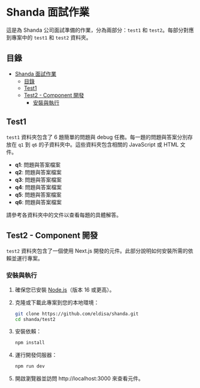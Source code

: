 # Shanda 面試作業

這是為 Shanda 公司面試準備的作業，分為兩部分：`test1` 和 `test2`。每部分對應到專案中的 `test1` 和 `test2` 資料夾。

## 目錄

- [Shanda 面試作業](#shanda-面試作業)
  - [目錄](#目錄)
  - [Test1](#test1)
  - [Test2 - Component 開發](#test2---component-開發)
    - [安裝與執行](#安裝與執行)

## Test1

`test1` 資料夾包含了 6 題簡單的問題與 debug 任務。每一題的問題與答案分別存放在 `q1` 到 `q6` 的子資料夾中。這些資料夾包含相關的 JavaScript 或 HTML 文件。

- **q1**: 問題與答案檔案
- **q2**: 問題與答案檔案
- **q3**: 問題與答案檔案
- **q4**: 問題與答案檔案
- **q5**: 問題與答案檔案
- **q6**: 問題與答案檔案

請參考各資料夾中的文件以查看每題的具體解答。

## Test2 - Component 開發

`test2` 資料夾包含了一個使用 Next.js 開發的元件。此部分說明如何安裝所需的依賴並運行專案。

### 安裝與執行

1. 確保您已安裝 [Node.js](https://nodejs.org/)（版本 16 或更高）。

2. 克隆或下載此專案到您的本地環境：

    ```bash
    git clone https://github.com/eldisa/shanda.git
    cd shanda/test2
    ```
3. 安裝依賴：
    ```bash
    npm install
    ```

4. 運行開發伺服器：
    ```bash
    npm run dev
    ```

5. 開啟瀏覽器並訪問 http://localhost:3000 來查看元件。